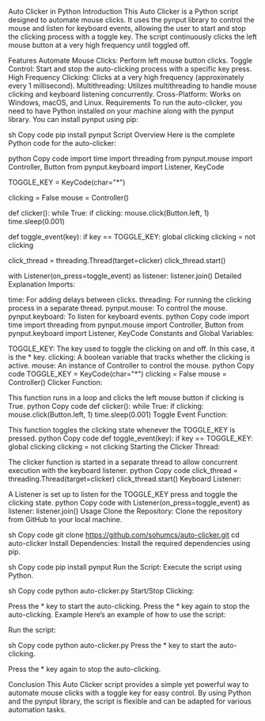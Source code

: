 Auto Clicker in Python
Introduction
This Auto Clicker is a Python script designed to automate mouse clicks. It uses the pynput library to control the mouse and listen for keyboard events, allowing the user to start and stop the clicking process with a toggle key. The script continuously clicks the left mouse button at a very high frequency until toggled off.

Features
Automate Mouse Clicks: Perform left mouse button clicks.
Toggle Control: Start and stop the auto-clicking process with a specific key press.
High Frequency Clicking: Clicks at a very high frequency (approximately every 1 millisecond).
Multithreading: Utilizes multithreading to handle mouse clicking and keyboard listening concurrently.
Cross-Platform: Works on Windows, macOS, and Linux.
Requirements
To run the auto-clicker, you need to have Python installed on your machine along with the pynput library. You can install pynput using pip:

sh
Copy code
pip install pynput
Script Overview
Here is the complete Python code for the auto-clicker:

python
Copy code
import time
import threading 
from pynput.mouse import Controller, Button
from pynput.keyboard import Listener, KeyCode

TOGGLE_KEY = KeyCode(char="*")

clicking = False
mouse = Controller()

def clicker():
    while True:
        if clicking:
            mouse.click(Button.left, 1)
            time.sleep(0.001)

def toggle_event(key):
    if key == TOGGLE_KEY:
        global clicking
        clicking = not clicking

click_thread = threading.Thread(target=clicker)
click_thread.start()

with Listener(on_press=toggle_event) as listener:
    listener.join()
Detailed Explanation
Imports:

time: For adding delays between clicks.
threading: For running the clicking process in a separate thread.
pynput.mouse: To control the mouse.
pynput.keyboard: To listen for keyboard events.
python
Copy code
import time
import threading
from pynput.mouse import Controller, Button
from pynput.keyboard import Listener, KeyCode
Constants and Global Variables:

TOGGLE_KEY: The key used to toggle the clicking on and off. In this case, it is the * key.
clicking: A boolean variable that tracks whether the clicking is active.
mouse: An instance of Controller to control the mouse.
python
Copy code
TOGGLE_KEY = KeyCode(char="*")
clicking = False
mouse = Controller()
Clicker Function:

This function runs in a loop and clicks the left mouse button if clicking is True.
python
Copy code
def clicker():
    while True:
        if clicking:
            mouse.click(Button.left, 1)
            time.sleep(0.001)
Toggle Event Function:

This function toggles the clicking state whenever the TOGGLE_KEY is pressed.
python
Copy code
def toggle_event(key):
    if key == TOGGLE_KEY:
        global clicking
        clicking = not clicking
Starting the Clicker Thread:

The clicker function is started in a separate thread to allow concurrent execution with the keyboard listener.
python
Copy code
click_thread = threading.Thread(target=clicker)
click_thread.start()
Keyboard Listener:

A Listener is set up to listen for the TOGGLE_KEY press and toggle the clicking state.
python
Copy code
with Listener(on_press=toggle_event) as listener:
    listener.join()
Usage
Clone the Repository:
Clone the repository from GitHub to your local machine.

sh
Copy code
git clone https://github.com/sohumcs/auto-clicker.git
cd auto-clicker
Install Dependencies:
Install the required dependencies using pip.

sh
Copy code
pip install pynput
Run the Script:
Execute the script using Python.

sh
Copy code
python auto-clicker.py
Start/Stop Clicking:

Press the * key to start the auto-clicking.
Press the * key again to stop the auto-clicking.
Example
Here’s an example of how to use the script:

Run the script:

sh
Copy code
python auto-clicker.py
Press the * key to start the auto-clicking.

Press the * key again to stop the auto-clicking.

Conclusion
This Auto Clicker script provides a simple yet powerful way to automate mouse clicks with a toggle key for easy control. By using Python and the pynput library, the script is flexible and can be adapted for various automation tasks.

